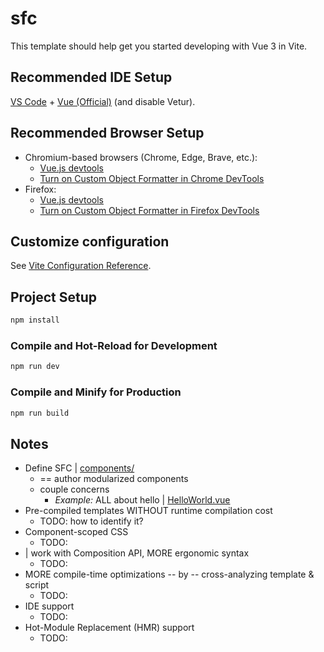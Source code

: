 # sfc

This template should help get you started developing with Vue 3 in Vite.

## Recommended IDE Setup

[VS Code](https://code.visualstudio.com/) + [Vue (Official)](https://marketplace.visualstudio.com/items?itemName=Vue.volar) (and disable Vetur).

## Recommended Browser Setup

- Chromium-based browsers (Chrome, Edge, Brave, etc.):
  - [Vue.js devtools](https://chromewebstore.google.com/detail/vuejs-devtools/nhdogjmejiglipccpnnnanhbledajbpd) 
  - [Turn on Custom Object Formatter in Chrome DevTools](http://bit.ly/object-formatters)
- Firefox:
  - [Vue.js devtools](https://addons.mozilla.org/en-US/firefox/addon/vue-js-devtools/)
  - [Turn on Custom Object Formatter in Firefox DevTools](https://fxdx.dev/firefox-devtools-custom-object-formatters/)

## Customize configuration

See [Vite Configuration Reference](https://vite.dev/config/).

## Project Setup

```sh
npm install
```

### Compile and Hot-Reload for Development

```sh
npm run dev
```

### Compile and Minify for Production

```sh
npm run build
```

## Notes
* Define SFC | [components/](src/components/)
  * == author modularized components
  * couple concerns
    * _Example:_ ALL about hello | [HelloWorld.vue](src/components/HelloWorld.vue) 
* Pre-compiled templates WITHOUT runtime compilation cost
  * TODO: how to identify it?
* Component-scoped CSS
  * TODO:
* | work with Composition API, MORE ergonomic syntax
  * TODO:
* MORE compile-time optimizations -- by -- cross-analyzing template & script
  * TODO:
* IDE support
  * TODO:
* Hot-Module Replacement (HMR) support
  * TODO:
